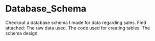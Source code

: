 # Database_Schema
Checkout a database schema I made for data regarding sales. 
Find attached: 
The raw data used.
The code used for creating tables.
The schema design. 
